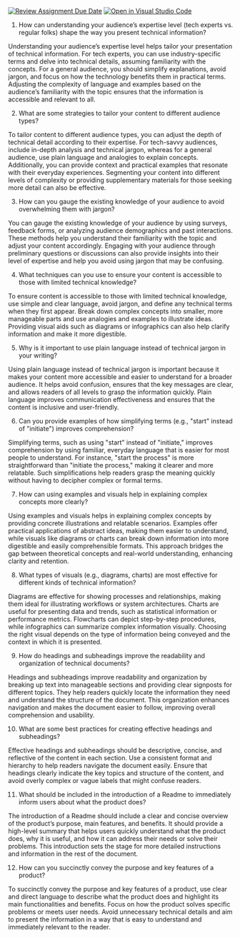 [![Review Assignment Due Date](https://classroom.github.com/assets/deadline-readme-button-22041afd0340ce965d47ae6ef1cefeee28c7c493a6346c4f15d667ab976d596c.svg)](https://classroom.github.com/a/zsAR-pyY)
[![Open in Visual Studio Code](https://classroom.github.com/assets/open-in-vscode-2e0aaae1b6195c2367325f4f02e2d04e9abb55f0b24a779b69b11b9e10269abc.svg)](https://classroom.github.com/online_ide?assignment_repo_id=15908606&assignment_repo_type=AssignmentRepo)
1. How can understanding your audience’s expertise level (tech experts vs. regular folks) shape the way you present technical information?

Understanding your audience’s expertise level helps tailor your presentation of technical information. For tech experts, you can use industry-specific terms and delve into technical details, assuming familiarity with the concepts. For a general audience, you should simplify explanations, avoid jargon, and focus on how the technology benefits them in practical terms. Adjusting the complexity of language and examples based on the audience’s familiarity with the topic ensures that the information is accessible and relevant to all.

2. What are some strategies to tailor your content to different audience types?

To tailor content to different audience types, you can adjust the depth of technical detail according to their expertise. For tech-savvy audiences, include in-depth analysis and technical jargon, whereas for a general audience, use plain language and analogies to explain concepts. Additionally, you can provide context and practical examples that resonate with their everyday experiences. Segmenting your content into different levels of complexity or providing supplementary materials for those seeking more detail can also be effective.

3. How can you gauge the existing knowledge of your audience to avoid overwhelming them with jargon?

You can gauge the existing knowledge of your audience by using surveys, feedback forms, or analyzing audience demographics and past interactions. These methods help you understand their familiarity with the topic and adjust your content accordingly. Engaging with your audience through preliminary questions or discussions can also provide insights into their level of expertise and help you avoid using jargon that may be confusing.

4. What techniques can you use to ensure your content is accessible to those with limited technical knowledge?

To ensure content is accessible to those with limited technical knowledge, use simple and clear language, avoid jargon, and define any technical terms when they first appear. Break down complex concepts into smaller, more manageable parts and use analogies and examples to illustrate ideas. Providing visual aids such as diagrams or infographics can also help clarify information and make it more digestible.

5. Why is it important to use plain language instead of technical jargon in your writing?

Using plain language instead of technical jargon is important because it makes your content more accessible and easier to understand for a broader audience. It helps avoid confusion, ensures that the key messages are clear, and allows readers of all levels to grasp the information quickly. Plain language improves communication effectiveness and ensures that the content is inclusive and user-friendly.

6. Can you provide examples of how simplifying terms (e.g., "start" instead of "initiate") improves comprehension?

Simplifying terms, such as using "start" instead of "initiate," improves comprehension by using familiar, everyday language that is easier for most people to understand. For instance, "start the process" is more straightforward than "initiate the process," making it clearer and more relatable. Such simplifications help readers grasp the meaning quickly without having to decipher complex or formal terms.

7. How can using examples and visuals help in explaining complex concepts more clearly?

Using examples and visuals helps in explaining complex concepts by providing concrete illustrations and relatable scenarios. Examples offer practical applications of abstract ideas, making them easier to understand, while visuals like diagrams or charts can break down information into more digestible and easily comprehensible formats. This approach bridges the gap between theoretical concepts and real-world understanding, enhancing clarity and retention.

8. What types of visuals (e.g., diagrams, charts) are most effective for different kinds of technical information?

Diagrams are effective for showing processes and relationships, making them ideal for illustrating workflows or system architectures. Charts are useful for presenting data and trends, such as statistical information or performance metrics. Flowcharts can depict step-by-step procedures, while infographics can summarize complex information visually. Choosing the right visual depends on the type of information being conveyed and the context in which it is presented.

9. How do headings and subheadings improve the readability and organization of technical documents?

Headings and subheadings improve readability and organization by breaking up text into manageable sections and providing clear signposts for different topics. They help readers quickly locate the information they need and understand the structure of the document. This organization enhances navigation and makes the document easier to follow, improving overall comprehension and usability.

10. What are some best practices for creating effective headings and subheadings?

Effective headings and subheadings should be descriptive, concise, and reflective of the content in each section. Use a consistent format and hierarchy to help readers navigate the document easily. Ensure that headings clearly indicate the key topics and structure of the content, and avoid overly complex or vague labels that might confuse readers.

11. What should be included in the introduction of a Readme to immediately inform users about what the product does?

The introduction of a Readme should include a clear and concise overview of the product’s purpose, main features, and benefits. It should provide a high-level summary that helps users quickly understand what the product does, why it is useful, and how it can address their needs or solve their problems. This introduction sets the stage for more detailed instructions and information in the rest of the document.

12. How can you succinctly convey the purpose and key features of a product?

To succinctly convey the purpose and key features of a product, use clear and direct language to describe what the product does and highlight its main functionalities and benefits. Focus on how the product solves specific problems or meets user needs. Avoid unnecessary technical details and aim to present the information in a way that is easy to understand and immediately relevant to the reader.
